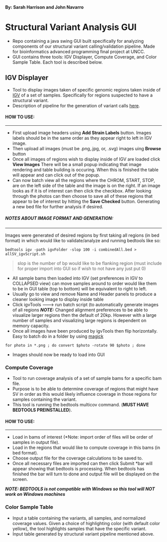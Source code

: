 **By: Sarah Harrison and John Navarro** 

# Structural Variant Analysis GUI

* Repo containing a java swing GUI built specifically for analyzing components of our structural variant calling/validation pipeline. Made for bioinformatics advanced programming final project at UNCC. 
* GUI contains three tools: IGV Displayer, Compute Coverage, and Color Sample Table. Each tool is described below. 

## IGV Displayer 
* Tool to display images taken of specific genomic regions taken inside of [IGV](https://github.com/igvteam/igv) of a set of samples. Specifically for regions suspected to have a structural variant. 
* Description of pipeline for the generation of variant calls [here](https://github.com/skharrison/SV).   

#### HOW TO USE:
---------------
  * First upload image headers using **Add Strain Labels** button. Images labels should be in the same order as they appear right to left in IGV image.  
  * Then upload all images (must be .png,.jpg, or, .svg) images uing **Browse** button 
  * Once all images of regions wish to display inside of IGV are loaded click **View Images** There will be a small popup indicating that image rendering and         table building is occuring. When this is finished the table will appear and can click out of the popup. 
  * Can now batch view all the regions where the CHROM, START, STOP, are on the left side of the table and the image is on the right. If an image looks as if it       is of interest can then click the checkbox. After looking through the photos can then choose to save all of these regions that appear to be of interest by         hitting the **Save Checked** button. Generating a new bed file for further analysis if desired. 
  
##### NOTES ABOUT IMAGE FORMAT AND GENERATION:
----
Images were generated of desired regions by first taking all regions (in bed format) in which would like to validate/analyze and running bedtools like so:
 ```
bedtools igv -path igvFolder -slop 100 -i combinedAll.bed > allSV_igvScript.sh
```
> slop is the number of bp would like to be flanking region (must include for proper import into GUI so if wish to not have any just put 0)

* All sample bams then loaded into IGV (set preferences in IGV to COLLAPSED view) can move samples around to order would like them to be in GUI table (top to bottom) will be equivalent to right to left.
* Usually go to view and remove Name and Header panels to produce a cleaner looking image to display inside table 
* Click igvTools ---> run batch script  (to automatically generate images of all regions
***NOTE:*** Changed alignment preferences to be able to visualize larger regions then the default of 20kp. However with a large number of samples and visualizing large regions is dependent on  memory capacity. 
* Once all images have been produced by igvTools then flip horizontally. Easy to batch do in a folder by using [magick](https://imagemagick.org/script/mogrify.php)
```
for photo in *.png ; do convert $photo -rotate 90 $photo ; done
```
* Images should now be ready to load into GUI

### Compute Coverage
* Tool to run coverage analysis of a set of sample bams for a specific bam file. 
* Purpose is to be able to determine coverage of regions that might have SV in order as this would likely influence coverage in those regions for samples           containing the variant.
* This tool is running the bedtools multicov command. (**MUST HAVE BEDTOOLS PREINSTALLED**). 

#### HOW TO USE:
-----------
* Load in bams of interest (*Note: import order of files will be order of samples in output file).
* Load in the regions that would like to compute coverage in this bams (in bed format). 
* Choose output file for the coverage calculations to be saved to. 
* Once all necessary files are imported can then click Submit
*bar will appear showing that bedtools is processing. When bedtools has finished the bar will turn to done and output file will be displayed on the screen. 

***NOTE: BEDTOOLS is not compatible with Windows so this tool will NOT work on Windows machines*** 

### Color Sample Table 

* Input a table containing the variants, all samples, and normalized coverage values. Given a choice of highlighting color (with default color yellow), the tool highlights samples that have the specific variant.
* Input table generated by structural variant pipeline mentioned above. 

